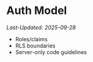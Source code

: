 # Auth Model
_Last-Updated: 2025-09-28_

- Roles/claims
- RLS boundaries
- Server-only code guidelines
